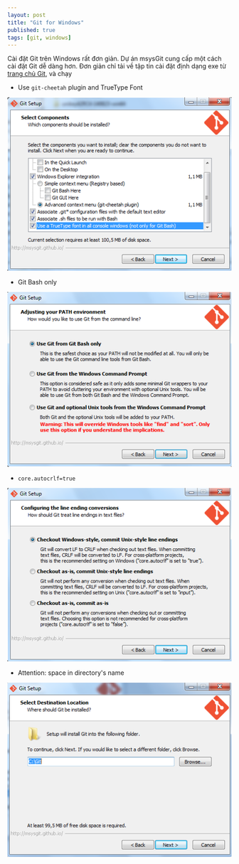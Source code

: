 ```yaml
---
layout: post
title: "Git for Windows"
published: true
tags: [git, windows]
---
```



Cài đặt Git trên Windows rất đơn giản. Dự án msysGit cung cấp một cách cài đặt
Git dễ dàng hơn. Đơn giản chỉ tải về tập tin cài đặt định dạng exe từ [trang
chủ Git][git4win],
và chạy

- Use `git-cheetah` plugin and TrueType Font

![component](/images/git_install_component.png)

- Git Bash only

![path](/images/git_install_env.png)

- `core.autocrlf=true`

![crlf](/images/git_install_lineend.png)

- Attention: space in directory's name

![dir](/images/git_install_path.png)


[git4win]: http://git-scm.com/download/win
